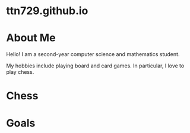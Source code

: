 # ttn729.github.io

# About Me

Hello! I am a second-year computer science and mathematics student. 

My hobbies include playing board and card games. In particular, I love to play chess.

# Chess

# Goals

